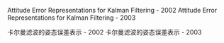 Attitude Error Representations for Kalman Filtering - 2002
Attitude Error Representations for Kalman Filtering - 2003

卡尔曼滤波的姿态误差表示 - 2002
卡尔曼滤波的姿态误差表示 - 2003
